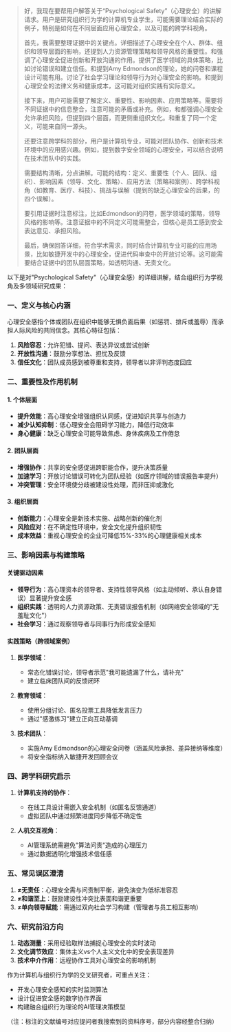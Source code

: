 >好，我现在要帮用户解答关于“Psychological Safety”（心理安全）的讲解请求。用户是研究组织行为学的计算机专业学生，可能需要理论结合实际的例子，特别是如何在不同层面应用心理安全，以及可能的跨学科视角。
>
>首先，我需要整理证据中的关键点。详细描述了心理安全在个人、群体、组织和领导层面的影响，还提到人力资源管理策略和领导风格的重要性。和强调了心理安全促进创新和开放沟通的作用。提供了医学领域的具体策略，比如讨论错误和建立信任。和提到Amy Edmondson的理论，她的问卷和课程设计可能有用。讨论了社会学习理论和领导行为对心理安全的影响。和提到心理安全的法律义务和健康成本，这可能对组织实践有实际意义。
>
>接下来，用户可能需要了解定义、重要性、影响因素、应用策略等。需要将不同证据中的信息整合，注意可能的矛盾或补充。例如，和都强调心理安全允许承担风险，但提到四个层面，而更侧重组织文化。和重复了同一个定义，可能来自同一源头。
>
>还要注意跨学科的部分，用户是计算机专业，可能对团队协作、创新和技术环境中的应用感兴趣。例如，提到数字安全领域的心理安全，可以结合说明在技术团队中的实践。
>
>需要结构清晰，分点讲解。可能的结构：定义、重要性（个人、团队、组织）、影响因素（领导、文化、策略）、应用方法（策略和案例）、跨学科视角（如教育、医疗、科技）、挑战与误解（提到的缺乏心理安全的后果，的四个误解）。
>
>要引用证据时注意标注，比如Edmondson的问卷，医学领域的策略，领导风格的影响等。注意证据中的不同定义可能需整合，但核心是员工感到安全表达意见、承担风险。
>
>最后，确保回答详细，符合学术需求，同时结合计算机专业可能的应用场景，比如敏捷开发中的心理安全，促进代码审查中的开放讨论等。这可能需要结合证据中的团队层面策略，如透明沟通、无责文化。
>

以下是对"Psychological Safety"（心理安全感）的详细讲解，结合组织行为学视角及多领域研究成果：

### 一、定义与核心内涵
心理安全感指个体或团队在组织中能够无惧负面后果（如惩罚、排斥或羞辱）而承担人际风险的共同信念。其核心特征包括：
1. **风险容忍**：允许犯错、提问、表达异议或尝试创新
2. **开放性沟通**：鼓励分享想法、担忧及反馈
3. **信任文化**：团队成员感到被尊重和支持，领导者以非评判态度回应

### 二、重要性及作用机制
#### 1. 个体层面
- **提升效能**：高心理安全增强组织认同感，促进知识共享与创造力
- **减少认知抑制**：低心理安全会阻碍学习能力，降低行动效率
- **身心健康**：缺乏心理安全可能导致焦虑、身体疾病及工作倦怠

#### 2. 团队层面
- **增强协作**：共享的安全感促进跨职能合作，提升决策质量
- **加速学习**：开放讨论错误可转化为团队经验（如医疗领域的错误报告率提升）
- **冲突管理**：安全环境使分歧被建设性处理，而非压抑或激化

#### 3. 组织层面
- **创新能力**：心理安全是新技术实施、战略创新的催化剂
- **风险应对**：在不确定性环境中，安全文化提升组织韧性
- **成本效益**：重视心理安全的企业可降低15%-33%的心理健康相关成本

### 三、影响因素与构建策略
#### 关键驱动因素
- **领导行为**：高心理资本的领导者、支持性领导风格（如主动倾听、承认自身错误）显著提升安全感
- **组织实践**：透明的人力资源政策、无责错误报告机制（如网络安全领域的"无羞耻文化"）
- **社会学习**：通过观察领导者与同事行为形成安全感知

#### 实践策略（跨领域案例）
1. **医学领域**：
   - 常态化错误讨论，领导者示范"我可能遗漏了什么，请补充"
   - 建立临床团队间的反馈闭环

2. **教育领域**：
   - 使用分组讨论、匿名投票工具降低发言压力
   - 通过"感激练习"建立正向互动基调

3. **技术团队**：
   - 实施Amy Edmondson的心理安全问卷（涵盖风险承担、差异接纳等维度）
   - 将安全指标纳入敏捷开发回顾会议

### 四、跨学科研究启示
1. **计算机支持的协作**：
   - 在线工具设计需嵌入安全机制（如匿名反馈通道）
   - 虚拟团队中通过频繁进度同步降低不确定性

2. **人机交互视角**：
   - AI管理系统需避免"算法问责"造成的心理压力
   - 通过数据透明化增强技术信任感

### 五、常见误区澄清
1. **≠无责任**：心理安全需与问责制平衡，避免演变为低标准容忍
2. **≠和谐至上**：鼓励建设性冲突比表面和谐更重要
3. **≠单向领导赋能**：需通过双向社会学习构建（管理者与员工相互影响）

### 六、研究前沿方向
1. **动态测量**：采用经验取样法捕捉心理安全的实时波动
2. **文化调节效应**：集体主义vs个人主义文化中的安全表现差异
3. **技术中介作用**：远程协作工具对心理安全的影响机制

作为计算机与组织行为学的交叉研究者，可重点关注：
- 开发心理安全感知的实时监测算法
- 设计促进安全感的数字协作界面
- 构建融合组织行为理论的AI管理决策模型

（注：标注的文献编号对应提问者我搜索到的资料序号，部分内容经整合归纳）